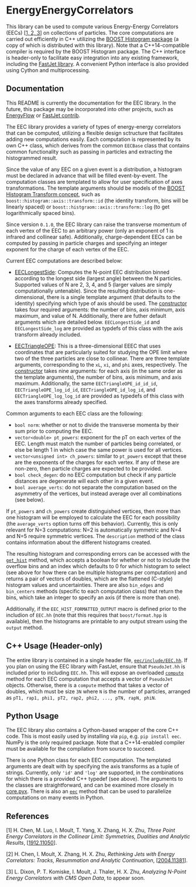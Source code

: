 # EnergyEnergyCorrelators

This library can be used to compute various Energy-Energy Correlators (EECs) [[1, 2, 3](#references)] on collections of particles. The core computations are carried out efficiently in C++ utilizing the [BOOST Histogram package](https://www.boost.org/doc/libs/1_73_0/libs/histogram/doc/html/index.html) (a copy of which is distributed with this library). Note that a C++14-compatible compiler is required by the BOOST Histogram package. The C++ interface is header-only to facilitate easy integration into any existing framework, including the [FastJet library](http://fastjet.fr/). A convenient Python interface is also provided using Cython and multiprocessing.

## Documentation

This README is currently the documentation for the EEC library. In the future, this package may be incorporated into other projects, such as [EnergyFlow](https://energyflow.network) or [FastJet contrib](https://fastjet.hepforge.org/contrib/).

The EEC library provides a variety of types of energy-energy correlators that can be computed, utilizing a flexible design sctructure that facilitates adding new computations easily. Each computation is represented by its own C++ class, which derives from the common `EECBase` class that contains common functionality such as passing in particles and extracting the histogrammed result.

Since the value of any EEC on a given event is a distribution, a histogram must be declared in advance that will be filled event-by-event. The computation classes are templated to allow for user specification of axes transformations. The template arguments should be models of the [BOOST Histogram Transform concept](https://www.boost.org/doc/libs/1_73_0/libs/histogram/doc/html/histogram/concepts.html#histogram.concepts.Transform), such as `boost::histogram::axis::transform::id` (the identity transform, bins will be linearly spaced) or `boost::histgraom::axis::transform::log` (to get logarithmically spaced bins).

Since version `0.1.0`, the EEC library can raise the transverse momentum of each vertex of the EEC to an arbitrary power (only an exponent of 1 is infrared and collinear safe). Additionally, charge-dependent EECs can be computed by passing in particle charges and specifying an integer exponent for the charge of each vertex of the EEC.

Current EEC computations are described below:

- [EECLongestSide](https://github.com/pkomiske/EnergyEnergyCorrelators/blob/master/eec/include/EECLongestSide.hh#L58): Computes the N-point EEC distribution binned according to the longest side (largest angle) between the N particles. Supported values of N are 2, 3, 4, and 5 (larger values are simply computationally untenable). Since the resulting distribution is one-dimensional, there is a single template argument (that defaults to the identity) specifying which type of axis should be used. The [constructor](https://github.com/pkomiske/EnergyEnergyCorrelators/blob/master/eec/include/EECLongestSide.hh#L67) takes four required arguments: the number of bins, axis minimum, axis maximum, and value of N. Additionally, there are futher default arguments which are detailed below. `EECLongestSide_id` and `EECLongestSide_log` are provided as typdefs of this class with the axis transform already included.

- [EECTriangleOPE](https://github.com/pkomiske/EnergyEnergyCorrelators/blob/master/eec/include/EECTriangleOPE.hh#L54): This is a three-dimensional EEEC that uses coordinates that are particularly suited for studying the OPE limit where two of the three particles are close to collinear. There are three template arguments, corresponding to the `xL`, `xi`, and `phi` axes, respectively. The [constructor](https://github.com/pkomiske/EnergyEnergyCorrelators/blob/master/eec/include/EECTriangleOPE.hh#L61) takes nine arguments: for each axis (in the same order as the template arguments), the number of bins, axis minimum, and axis maximum. Additionally, the same  `EECTriangleOPE_id_id_id`, `EECTriangleOPE_log_id_id`, `EECTriangleOPE_id_log_id`, and `EECTriangleOPE_log_log_id` are provided as typedefs of this class with the axes transforms already specified.

Common arguments to each EEC class are the following:

- `bool norm`: whether or not to divide the transverse momenta by their sum prior to computing the EEC.
- `vector<double> pt_powers`: exponent for the pT on each vertex of the EEC. Length must match the number of particles being correlated, or else be length 1 in which case the same power is used for all vertices.
- `vector<unsigned int> ch_powers`: similar to `pt_powers` except that these are the exponents of the charges for each vertex. If any of these are non-zero, then particle charges are expected to be provided.
- `bool check_degen`: do no EEC computation but check if any particle distances are degenerate will each other in a given event.
- `bool average_verts`: do not separate the computation based on the asymmetry of the vertices, but instead average over all combinations (see below).

If `pt_powers` and `ch_powers` create distinguished vertices, then more than one histogram will be employed to calculate the EEC for each possibility (the `average_verts` option turns off this behavior). Currently, this is only relevant for N=3 computations: N=2 is automatically symmetric and N=4 and N=5 require symmetric vertices. The `description` method of the class contains information about the different histograms created.

The resulting histogram and corresponding errors can be accessed with the [`get_hist`](https://github.com/pkomiske/EnergyEnergyCorrelators/blob/master/eec/include/EECHist.hh#L100-L105) method, which accepts a boolean for whether or not to include the overflow bins and an index which defaults to 0 for which histogram to select (see above for how there can be multiple histograms per computation) and returns a pair of vectors of doubles, which are the flattened  (C-style) histogram values and uncertainties. There are also `bin_edges` and `bin_centers` methods (specific to each computation class) that return the bins, which take an integer to specify an axis (if there is more than one).

Additionally, if the `EEC_HIST_FORMATTED_OUTPUT` macro is defined prior to the includion of `EEC.hh` (note that this requires that `boost/format.hpp` is available), then the histograms are printable to any output stream using the `output` method.

## C++ Usage (Header-only)

The entire library is contained in a single header file, [`eec/include/EEC.hh`](https://github.com/pkomiske/EnergyEnergyCorrelators/blob/master/eec/include/EEC.hh). If you plan on using the EEC library with FastJet, ensure that `PseudoJet.hh` is included prior to including `EEC.hh`. This will expose an overloaded [`compute`](https://github.com/pkomiske/EnergyEnergyCorrelators/blob/master/eec/include/EECBase.hh#L278-L304) method for each EEC computation that accepts a vector of `PseudoJet` objects. Otherwise, there is a `compute` method that takes a vector of doubles, which must be size `3N` where `N` is the number of particles, arranged as `pT1, rap1, phi1, pT2, rap2, phi2, ..., pTN, rapN, phiN`.

## Python Usage

The EEC library also contains a Cython-based wrapper of the core C++ code. This is most easily used by installing via `pip`, e.g. `pip install eec`. NumPy is the only required package. Note that a C++14-enabled compiler must be available for the compilation from source to succeed.

There is one Python class for each EEC computation. The templated arguments are dealt with by specifying the axis transforms as a tuple of strings. Currently, only `'id'` and `'log'` are supported, in the combinations for which there is a provided C++ typedef (see above). The arguments to the classes are straightforward, and can be examined more closely in [core.pyx](https://github.com/pkomiske/EnergyEnergyCorrelators/blob/master/eec/core.pyx). There is also an [`eec`](https://github.com/pkomiske/EnergyEnergyCorrelators/blob/master/eec/__init__.py#L50) method that can be used to parallelize computations on many events in Python.

## References

[1] H. Chen, M. Luo,  I. Moult, T. Yang, X. Zhang, H. X. Zhu, _Three Point Energy Correlators in the Collinear Limit: Symmetries, Dualities and Analytic Results_, [[1912.11050](https://arxiv.org/abs/1912.11050)].

[2] H. Chen, I. Moult, X. Zhang, H. X. Zhu, _Rethinking Jets with Energy Correlators: Tracks, Resummation and Analytic Continuation_, [[2004.11381](https://arxiv.org/abs/2004.11381)].

[3] L. Dixon, P. T. Komiske, I. Moult, J. Thaler, H. X. Zhu, _Analyzing N-Point Energy Correlators with CMS Open Data_, to appear soon.
